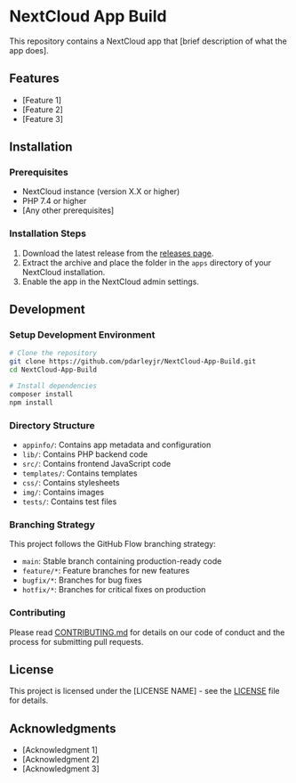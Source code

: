 # NextCloud App Build

This repository contains a NextCloud app that [brief description of what the app does].

## Features

- [Feature 1]
- [Feature 2]
- [Feature 3]

## Installation

### Prerequisites

- NextCloud instance (version X.X or higher)
- PHP 7.4 or higher
- [Any other prerequisites]

### Installation Steps

1. Download the latest release from the [releases page](https://github.com/pdarleyjr/NextCloud-App-Build/releases).
2. Extract the archive and place the folder in the `apps` directory of your NextCloud installation.
3. Enable the app in the NextCloud admin settings.

## Development

### Setup Development Environment

```bash
# Clone the repository
git clone https://github.com/pdarleyjr/NextCloud-App-Build.git
cd NextCloud-App-Build

# Install dependencies
composer install
npm install
```

### Directory Structure

- `appinfo/`: Contains app metadata and configuration
- `lib/`: Contains PHP backend code
- `src/`: Contains frontend JavaScript code
- `templates/`: Contains templates
- `css/`: Contains stylesheets
- `img/`: Contains images
- `tests/`: Contains test files

### Branching Strategy

This project follows the GitHub Flow branching strategy:

- `main`: Stable branch containing production-ready code
- `feature/*`: Feature branches for new features
- `bugfix/*`: Branches for bug fixes
- `hotfix/*`: Branches for critical fixes on production

### Contributing

Please read [CONTRIBUTING.md](CONTRIBUTING.md) for details on our code of conduct and the process for submitting pull requests.

## License

This project is licensed under the [LICENSE NAME] - see the [LICENSE](LICENSE) file for details.

## Acknowledgments

- [Acknowledgment 1]
- [Acknowledgment 2]
- [Acknowledgment 3]